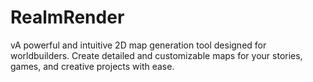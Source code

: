 # RealmRender
vA powerful and intuitive 2D map generation tool designed for worldbuilders. Create detailed and customizable maps for your stories, games, and creative projects with ease.
